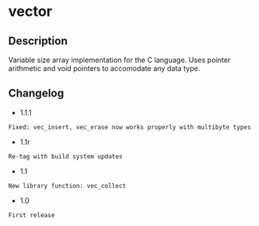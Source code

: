 # vector

## Description

Variable size array implementation for the C language. Uses pointer arithmetic
and void pointers to accomodate any data type.

## Changelog

- 1.1.1
```
Fixed: vec_insert, vec_erase now works properly with multibyte types
```

- 1.1r
```
Re-tag with build system updates
```

- 1.1
```
New library function: vec_collect
```
- 1.0
```
First release
```
